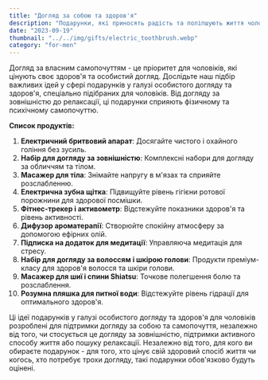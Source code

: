 ```yaml
---
title: "Догляд за собою та здоров'я"
description: "Подарунки, які приносять радість та поліпшують життя чоловіка"
date: "2023-09-19"
thumbnail: "../../img/gifts/electric_toothbrush.webp"
category: "for-men"
---
```

Догляд за власним самопочуттям - це пріоритет для чоловіків, які цінують своє здоров'я та особистий догляд. Дослідьте наш підбір важливих ідей у сфері подарунків у галузі особистого догляду та здоров'я, спеціально підібраних для чоловіків. Від догляду за зовнішністю до релаксації, ці подарунки сприяють фізичному та психічному самопочуттю.

**Список продуктів:**
1. **Електричний бритвовий апарат**: Досягайте чистого і охайного гоління без зусиль.
2. **Набір для догляду за зовнішністю**: Комплексні набори для догляду за обличчям та тілом.
3. **Масажер для тіла**: Знімайте напругу в м'язах та сприяйте розслабленню.
4. **Електрична зубна щітка**: Підвищуйте рівень гігієни ротової порожнини для здорової посмішки.
5. **Фітнес-трекер і активометр**: Відстежуйте показники здоров'я та рівень активності.
6. **Дифузор ароматерапії**: Створюйте спокійну атмосферу за допомогою ефірних олій.
7. **Підписка на додаток для медитації**: Управляюча медитація для стресу.
8. **Набір для догляду за волоссям і шкірою голови**: Продукти преміум-класу для здоров'я волосся та шкіри голови.
9. **Масажер для шиї і спини Shiatsu**: Точкове полегшення болю та розслаблення.
10. **Розумна пляшка для питної води**: Відстежуйте рівень гідрації для оптимального здоров'я.

Ці ідеї подарунків у галузі особистого догляду та здоров'я для чоловіків розроблені для підтримки догляду за собою та самопочуття, незалежно від того, чи стосується це догляду за зовнішністю, підтримки активного способу життя або пошуку релаксації. Незалежно від того, для кого ви обираєте подарунок - для того, хто цінує свій здоровий спосіб життя чи когось, хто потребує трохи догляду, такі подарунки обов'язково будуть оцінені.
